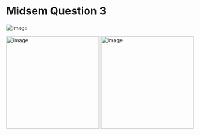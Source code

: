 # Midsem Question 3


 
![image](https://github.com/user-attachments/assets/1084aab7-85db-45d8-ba69-0cb1156d1956)

<img width="246" alt="image" src="https://github.com/user-attachments/assets/78321457-5066-4b08-9eef-63addaafe8c9">

<img width="246" alt="image" src="https://github.com/user-attachments/assets/479eb4a2-2d6e-4f52-9f60-7355daa77563">
